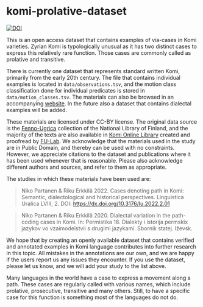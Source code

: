 # komi-prolative-dataset

[![DOI](https://zenodo.org/badge/373566639.svg)](https://zenodo.org/badge/latestdoi/373566639)

This is an open access dataset that contains examples of via-cases in Komi varieties. Zyrian Komi is typologically unusual as it has two distinct cases to express this relatively rare function. Those cases are commonly called as prolative and transitive.

There is currently one dataset that represents standard written Komi, primarily from the early 20th century. 
The file that contains individual examples is located in `data/observations.tsv`, and the motion class classification done for individual predicates is stored in `data/motion_classes.tsv`. The materials can also be browsed in an accompanying [website](https://nikopartanen.github.io/komi-path-dataset/). 
In the future also a dataset that contains dialectal examples will be added. 

These materials are licensed under CC-BY license. 
The original data source is the [Fenno-Ugrica](https://fennougrica.kansalliskirjasto.fi/) collection of the National Library of Finland, and the majority of the texts are also available in [Komi Online Library](http://komikyv.org/) created and proofread by [FU-Lab](https://fu-lab.ru/). 
We acknowledge that the materials used in the study are in Public Domain, and thereby can be used with no constraints. 
However, we appreciate citations to the dataset and publications where it has been used whenever that is reasonable. 
Please also acknowledge different authors and sources, and refer to them as appropriate. 

The studies in which these materials have been used are:

> Niko Partanen & Riku Erkkilä 2022. Cases denoting path in Komi: Semantic, dialectological and historical perspectives. Linguistica Uralica LVIII, 2. DOI: https://dx.doi.org/10.3176/lu.2022.2.01

> Niko Partanen & Riku Erkkilä 2020. Dialectal variation in the path-coding cases in Komi. In: Permistika 18. Dialekty i istorija permskix jazykov vo vzaimodeĭstvii s drugimi jazykami. Sbornik statej. Iževsk.

We hope that by creating an openly available dataset that contains verified and annotated examples in Komi language contributes into further research in this topic. 
All mistakes in the annotations are our own, and we are happy if the users report us any issues they encounter. 
If you use the dataset, please let us know, and we will add your study to the list above. 

Many languages in the world have a case to express a movement along a path. These cases are regularly called with various names, which include prolative, prosecutive, transitive and many others. Still, to have a specific case for this function is something most of the languages do not do. 
